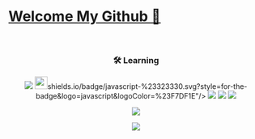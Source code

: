 # [Welcome My Github 👋](https://tangy-island-25d.notion.site/bc031366501e4bf2a11b0c250ead139b)
<br/>
<h3 align='center'>🛠 Learning</h3>
<p align='center'>
  <img src="https://img.shields.io/badge/c-%2300599C.svg?style=for-the-badge&logo=c&logoColor=white"/>
  <img src="https://img.# [Hello](https://tangy-island-25d.notion.site/bc031366501e4bf2a11b0c250ead139b) <img src="https://media.giphy.com/media/hvRJCLFzcasrR4ia7z/giphy.gif" width="25px">shields.io/badge/javascript-%23323330.svg?style=for-the-badge&logo=javascript&logoColor=%23F7DF1E"/>
  <img src="https://img.shields.io/badge/react-%2320232a.svg?style=for-the-badge&logo=react&logoColor=%2361DAFB"/>
  <img src="https://img.shields.io/badge/typescript-%23007ACC.svg?style=for-the-badge&logo=typescript&logoColor=white"/>
  <img src="https://img.shields.io/badge/figma-%23F24E1E.svg?style=for-the-badge&logo=figma&logoColor=white"/>
</p>
<p align='center'>
  <img src="http://mazassumnida.wtf/api/v2/generate_badge?boj=lokijoji2"/>
</p>
<p align='center'>
  <a href="https://github.com/anuraghazra/github-readme-stats">
    <img src="https://github-readme-stats.vercel.app/api?username=Josanghyeon&bg_color=30,e96443,904e95&title_color=fff&text_color=fff"/>
  </a>
  </p>



    

